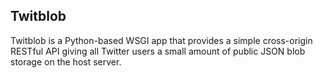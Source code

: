 ## Twitblob ##

Twitblob is a Python-based WSGI app that provides a simple
cross-origin RESTful API giving all Twitter users a small amount of
public JSON blob storage on the host server.
